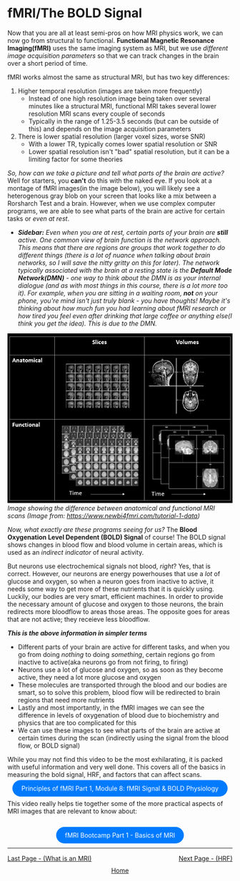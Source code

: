 # fMRI/The BOLD Signal

Now that you are all at least semi-pros on how MRI physics work, we can now go from structural to functional. **Functional Magnetic Resonance Imaging(fMRI)** uses the same imaging system as MRI, but we use *different image acquisition parameters* so that we can track changes in the brain over a short period of time. 

fMRI works almost the same as structural MRI, but has two key differences:
1. Higher temporal resolution (images are taken more frequently)
      - Instead of one high resolution image being taken over several minutes like a structural MRI, functional MRI takes several lower resolution MRI scans every couple of seconds
      - Typically in the range of 1.25-3.5 seconds (but can be outside of this) and depends on the image acquisition parameters
2. There is lower spatial resolution (larger voxel sizes, worse SNR)
      - With a lower TR, typically comes lower spatial resolution or SNR
      - Lower spatial resolution isn't "bad" spatial resolution, but it can be a limiting factor for some theories

*So, how can we take a picture and tell what parts of the brain are active?* Well for starters, you **can't** do this with the naked eye. If you look at a montage of fMRI images(in the image below), you will likely see a heterogenous gray blob on your screen that looks like a mix between a Rorsharch Test and a brain. However, when we use complex computer programs, we are able to see what parts of the brain are active for certain tasks or *even at rest*.


- ***Sidebar:*** *Even when you are at rest, certain parts of your brain are ***still*** active. One common view of brain function is the network approach. This means that there are regions are groups that work together to do different things (there is a lot of nuance when talking about brain networks, so I will save the nitty gritty on this for later). The network typically associated with the brain at a resting state is the* ***Default Mode Network(DMN)*** *- one way to think about the DMN is as your internal dialogue (and as with most things in this course, there is a lot more too it). For example, when you are sitting in a waiting room, ***not*** on your phone, you're mind isn't just truly blank - you have thoughts! Maybe it's thinking about how much fun you had learning about fMRI research or how tired you feel even after drinking that large coffee or anything else(I think you get the idea). This is due to the DMN.*

![Images of functional and anatomical MRI scans](docs/assets/images/anat_func_images.png)
*Image showing the difference between anatomical and functional MRI scans (Image from: https://www.newbi4fmri.com/tutorial-1-data)*
      

*Now, what exactly are these programs seeing for us?* The **Blood Oxygenation Level Dependent (BOLD) Signal** of course! The BOLD signal shows changes in blood flow and blood volume in certain areas, which is used as an *indirect indicator* of neural activity. 

But neurons use electrochemical signals not blood, *right*? Yes, that is correct. However, our neurons are energy powerhouses that use a *lot* of glucose and oxygen, so when a neuron goes from inactive to active, it needs some way to get more of these nutrients that it is quickly using. Luckily, our bodies are very smart, efficient machines. In order to provide the necessary amount of glucose and oxygen to those neurons, the brain redirects more bloodflow to areas those areas. The opposite goes for areas that are not active; they receieve less bloodflow. 

***This is the above information in simpler terms*** 
- Different parts of your brain are active for different tasks, and when you go from doing *nothing* to doing *something*, certain regions go from inactive to active(aka neurons go from not firing, to firing)
- Neurons use a lot of glucose and oxygen, so as soon as they become active, they need a lot more glucose and oxygen
- These molecules are transported through the blood and our bodies are smart, so to solve this problem, blood flow will be redirected to brain regions that need more nutrients
- Lastly and most importantly, in the fMRI images we can see the difference in levels of oxygenation of blood due to biochemistry and physics that are too complicated for this
- We can use these images to see what parts of the brain are active at certain times during the scan (indirectly using the signal from the blood flow, or BOLD signal) 

While you may not find this video to be the most exhilarating, it is packed with useful information and very well done. This covers all of the basics in measuring the bold signal, HRF, and factors that can affect scans.

<div align="center" margin-bottom="80">
    <a href="https://youtu.be/jG2WQpgpnMs?si=l3bg7cT2EGPDXMgC" border="10" style="padding: 10px 20px; background-color: #007bff; color: white; text-decoration: none; border-radius: 100px;"> Principles of fMRI Part 1, Module 8: fMRI Signal & BOLD Physiology </a>
</div>
<br/> 
This video really helps tie together some of the more practical aspects of MRI images that are relevant to know about: 
<br/> 
<br/> 
<div align="center" style="margin-top: 20px; margin-bottom: 20px">
    <a href="https://www.youtube.com/watch?v=yA65FuSpOMs&list=PLyGKBDfnk-iDVpUGSR_GlDmQrZOS0Lk6k&index=1&t=1s" style="padding: 10px 20px; background-color: #007bff; color: white; text-decoration: none; border-radius: 100px;"> fMRI Bootcamp Part 1 - Basics of MRI </a>
</div>

 ------------------------------------------------------------------------------------------------


 <div style="display: flex; justify-content: space-between;">
  <a href="what_is_an_mri.html">Last Page - (What is an MRI)</a>
  <a href="hrf.html">Next Page - (HRF)</a>
</div>

<div style="text-align: center; margin-top: 10px;">
  <a href="/fmri-for-beginners/">Home</a>
</div>
